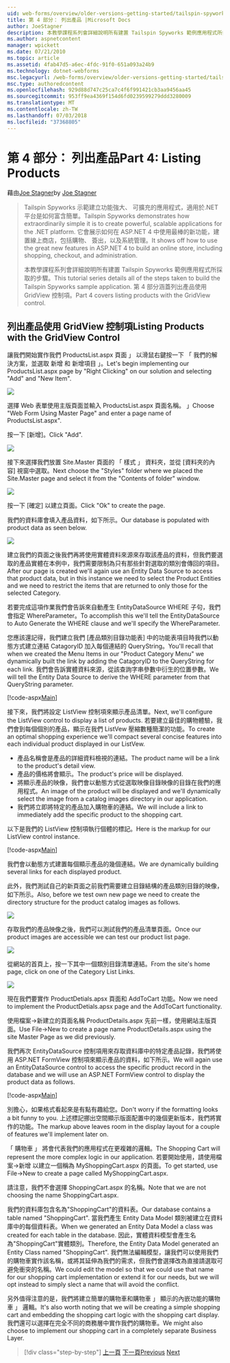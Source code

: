 ```yaml
---
uid: web-forms/overview/older-versions-getting-started/tailspin-spyworks/tailspin-spyworks-part-4
title: 第 4 部分： 列出產品 |Microsoft Docs
author: JoeStagner
description: 本教學課程系列會詳細說明所有建置 Tailspin Spyworks 範例應用程式所採取的步驟。 第 4 部分涵蓋與 GridView contr.列出產品...
ms.author: aspnetcontent
manager: wpickett
ms.date: 07/21/2010
ms.topic: article
ms.assetid: 4fab47d5-a6ec-4fdc-91f0-651a093a24b9
ms.technology: dotnet-webforms
msc.legacyurl: /web-forms/overview/older-versions-getting-started/tailspin-spyworks/tailspin-spyworks-part-4
msc.type: authoredcontent
ms.openlocfilehash: 929d88d747c25ca7c4f6f991421cb3aa9456aa45
ms.sourcegitcommit: 953ff9ea4369f154d6fd0239599279ddd3280009
ms.translationtype: MT
ms.contentlocale: zh-TW
ms.lasthandoff: 07/03/2018
ms.locfileid: "37368805"
---
```

<a name="part-4-listing-products"></a><span data-ttu-id="e40c3-104">第 4 部分： 列出產品</span><span class="sxs-lookup"><span data-stu-id="e40c3-104">Part 4: Listing Products</span></span>
====================
<span data-ttu-id="e40c3-105">藉由[Joe Stagner](https://github.com/JoeStagner)</span><span class="sxs-lookup"><span data-stu-id="e40c3-105">by [Joe Stagner](https://github.com/JoeStagner)</span></span>

> <span data-ttu-id="e40c3-106">Tailspin Spyworks 示範建立功能強大、 可擴充的應用程式，適用於.NET 平台是如何富含簡單。</span><span class="sxs-lookup"><span data-stu-id="e40c3-106">Tailspin Spyworks demonstrates how extraordinarily simple it is to create powerful, scalable applications for the .NET platform.</span></span> <span data-ttu-id="e40c3-107">它會展示如何在 ASP.NET 4 中使用最棒的新功能，建置線上商店，包括購物、 簽出，以及系統管理。</span><span class="sxs-lookup"><span data-stu-id="e40c3-107">It shows off how to use the great new features in ASP.NET 4 to build an online store, including shopping, checkout, and administration.</span></span>
> 
> <span data-ttu-id="e40c3-108">本教學課程系列會詳細說明所有建置 Tailspin Spyworks 範例應用程式所採取的步驟。</span><span class="sxs-lookup"><span data-stu-id="e40c3-108">This tutorial series details all of the steps taken to build the Tailspin Spyworks sample application.</span></span> <span data-ttu-id="e40c3-109">第 4 部分涵蓋列出產品使用 GridView 控制項。</span><span class="sxs-lookup"><span data-stu-id="e40c3-109">Part 4 covers listing products with the GridView control.</span></span>


## <a id="_Toc260221670"></a>  <span data-ttu-id="e40c3-110">列出產品使用 GridView 控制項</span><span class="sxs-lookup"><span data-stu-id="e40c3-110">Listing Products with the GridView Control</span></span>

<span data-ttu-id="e40c3-111">讓我們開始實作我們 ProductsList.aspx 頁面 」 以滑鼠右鍵按一下 「 我們的解決方案，並選取 新增 和 新增項目 」。</span><span class="sxs-lookup"><span data-stu-id="e40c3-111">Let's begin implementing our ProductsList.aspx page by "Right Clicking" on our solution and selecting "Add" and "New Item".</span></span>

![](tailspin-spyworks-part-4/_static/image1.jpg)

<span data-ttu-id="e40c3-112">選擇 Web 表單使用主版頁面並輸入 ProductsList.aspx 頁面名稱。 」</span><span class="sxs-lookup"><span data-stu-id="e40c3-112">Choose "Web Form Using Master Page" and enter a page name of ProductsList.aspx".</span></span>

<span data-ttu-id="e40c3-113">按一下 [新增]。</span><span class="sxs-lookup"><span data-stu-id="e40c3-113">Click "Add".</span></span>

![](tailspin-spyworks-part-4/_static/image2.jpg)

<span data-ttu-id="e40c3-114">接下來選擇我們放置 Site.Master 頁面的 「 樣式 」 資料夾，並從 [資料夾的內容] 視窗中選取。</span><span class="sxs-lookup"><span data-stu-id="e40c3-114">Next choose the "Styles" folder where we placed the Site.Master page and select it from the "Contents of folder" window.</span></span>

![](tailspin-spyworks-part-4/_static/image3.jpg)

<span data-ttu-id="e40c3-115">按一下 [確定] 以建立頁面。</span><span class="sxs-lookup"><span data-stu-id="e40c3-115">Click "Ok" to create the page.</span></span>

<span data-ttu-id="e40c3-116">我們的資料庫會填入產品資料，如下所示。</span><span class="sxs-lookup"><span data-stu-id="e40c3-116">Our database is populated with product data as seen below.</span></span>

![](tailspin-spyworks-part-4/_static/image4.jpg)

<span data-ttu-id="e40c3-117">建立我們的頁面之後我們再將使用實體資料來源來存取該產品的資料，但我們要選取的產品實體在本例中，我們需要限制為只有那些針對選取的類別會傳回的項目。</span><span class="sxs-lookup"><span data-stu-id="e40c3-117">After our page is created we'll again use an Entity Data Source to access that product data, but in this instance we need to select the Product Entities and we need to restrict the items that are returned to only those for the selected Category.</span></span>

<span data-ttu-id="e40c3-118">若要完成這項作業我們會告訴來自動產生 EntityDataSource WHERE 子句，我們會指定 WhereParameter。</span><span class="sxs-lookup"><span data-stu-id="e40c3-118">To accomplish this we'll tell the EntityDataSource to Auto Generate the WHERE clause and we'll specify the WhereParameter.</span></span>

<span data-ttu-id="e40c3-119">您應該還記得，我們建立我們 [產品類別目錄功能表] 中的功能表項目時我們以動態方式建立連結 CatagoryID 加入每個連結的 QueryString。</span><span class="sxs-lookup"><span data-stu-id="e40c3-119">You'll recall that when we created the Menu Items in our "Product Category Menu" we dynamically built the link by adding the CatagoryID to the QueryString for each link.</span></span> <span data-ttu-id="e40c3-120">我們會告訴實體資料來源，從該查詢字串參數中衍生的位置參數。</span><span class="sxs-lookup"><span data-stu-id="e40c3-120">We will tell the Entity Data Source to derive the WHERE parameter from that QueryString parameter.</span></span>

[!code-aspx[Main](tailspin-spyworks-part-4/samples/sample1.aspx)]

<span data-ttu-id="e40c3-121">接下來，我們將設定 ListView 控制項來顯示產品清單。</span><span class="sxs-lookup"><span data-stu-id="e40c3-121">Next, we'll configure the ListView control to display a list of products.</span></span> <span data-ttu-id="e40c3-122">若要建立最佳的購物體驗，我們會到每個個別的產品，顯示在我們 ListVew 壓縮數種簡潔的功能。</span><span class="sxs-lookup"><span data-stu-id="e40c3-122">To create an optimal shopping experience we'll compact several concise features into each individual product displayed in our ListVew.</span></span>

- <span data-ttu-id="e40c3-123">產品名稱會是產品的詳細資料檢視的連結。</span><span class="sxs-lookup"><span data-stu-id="e40c3-123">The product name will be a link to the product's detail view.</span></span>
- <span data-ttu-id="e40c3-124">產品的價格將會顯示。</span><span class="sxs-lookup"><span data-stu-id="e40c3-124">The product's price will be displayed.</span></span>
- <span data-ttu-id="e40c3-125">將顯示產品的映像，我們會以動態方式從選取映像目錄映像的目錄在我們的應用程式。</span><span class="sxs-lookup"><span data-stu-id="e40c3-125">An image of the product will be displayed and we'll dynamically select the image from a catalog images directory in our application.</span></span>
- <span data-ttu-id="e40c3-126">我們將立即將特定的產品加入購物車的連結。</span><span class="sxs-lookup"><span data-stu-id="e40c3-126">We will include a link to immediately add the specific product to the shopping cart.</span></span>

<span data-ttu-id="e40c3-127">以下是我們的 ListView 控制項執行個體的標記。</span><span class="sxs-lookup"><span data-stu-id="e40c3-127">Here is the markup for our ListView control instance.</span></span>

[!code-aspx[Main](tailspin-spyworks-part-4/samples/sample2.aspx)]

<span data-ttu-id="e40c3-128">我們會以動態方式建置每個顯示產品的幾個連結。</span><span class="sxs-lookup"><span data-stu-id="e40c3-128">We are dynamically building several links for each displayed product.</span></span>

<span data-ttu-id="e40c3-129">此外，我們測試自己的新頁面之前我們需要建立目錄結構的產品類別目錄的映像，如下所示。</span><span class="sxs-lookup"><span data-stu-id="e40c3-129">Also, before we test own new page we need to create the directory structure for the product catalog images as follows.</span></span>

![](tailspin-spyworks-part-4/_static/image1.png)

<span data-ttu-id="e40c3-130">存取我們的產品映像之後，我們可以測試我們的產品清單頁面。</span><span class="sxs-lookup"><span data-stu-id="e40c3-130">Once our product images are accessible we can test our product list page.</span></span>

![](tailspin-spyworks-part-4/_static/image5.jpg)

<span data-ttu-id="e40c3-131">從網站的首頁上，按一下其中一個類別目錄清單連結。</span><span class="sxs-lookup"><span data-stu-id="e40c3-131">From the site's home page, click on one of the Category List Links.</span></span>

![](tailspin-spyworks-part-4/_static/image6.jpg)

<span data-ttu-id="e40c3-132">現在我們要實作 ProductDetials.apsx 頁面和 AddToCart 功能。</span><span class="sxs-lookup"><span data-stu-id="e40c3-132">Now we need to implement the ProductDetials.apsx page and the AddToCart functionality.</span></span>

<span data-ttu-id="e40c3-133">使用檔案-&gt;新建立的頁面名稱 ProductDetails.aspx 先前一樣，使用網站主版頁面。</span><span class="sxs-lookup"><span data-stu-id="e40c3-133">Use File-&gt;New to create a page name ProductDetails.aspx using the site Master Page as we did previously.</span></span>

<span data-ttu-id="e40c3-134">我們再次 EntityDataSource 控制項用來存取資料庫中的特定產品記錄，我們將使用 ASP.NET FormView 控制項來顯示產品的資料，如下所示。</span><span class="sxs-lookup"><span data-stu-id="e40c3-134">We will again use an EntityDataSource control to access the specific product record in the database and we will use an ASP.NET FormView control to display the product data as follows.</span></span>

[!code-aspx[Main](tailspin-spyworks-part-4/samples/sample3.aspx)]

<span data-ttu-id="e40c3-135">別擔心，如果格式看起來是有點有趣給您。</span><span class="sxs-lookup"><span data-stu-id="e40c3-135">Don't worry if the formatting looks a bit funny to you.</span></span> <span data-ttu-id="e40c3-136">上述標記挪出空間顯示版面配置中的幾個更新版本，我們將實作的功能。</span><span class="sxs-lookup"><span data-stu-id="e40c3-136">The markup above leaves room in the display layout for a couple of features we'll implement later on.</span></span>

<span data-ttu-id="e40c3-137">「 購物車 」 將會代表我們的應用程式在更複雜的邏輯。</span><span class="sxs-lookup"><span data-stu-id="e40c3-137">The Shopping Cart will represent the more complex logic in our application.</span></span> <span data-ttu-id="e40c3-138">若要開始使用，請使用檔案-&gt;新增 以建立一個稱為 MyShoppingCart.aspx 的頁面。</span><span class="sxs-lookup"><span data-stu-id="e40c3-138">To get started, use File-&gt;New to create a page called MyShoppingCart.aspx.</span></span>

<span data-ttu-id="e40c3-139">請注意，我們不會選擇 ShoppingCart.aspx 的名稱。</span><span class="sxs-lookup"><span data-stu-id="e40c3-139">Note that we are not choosing the name ShoppingCart.aspx.</span></span>

<span data-ttu-id="e40c3-140">我們的資料庫包含名為"ShoppingCart"的資料表。</span><span class="sxs-lookup"><span data-stu-id="e40c3-140">Our database contains a table named "ShoppingCart".</span></span> <span data-ttu-id="e40c3-141">當我們產生 Entity Data Model 類別被建立在資料庫中的每個資料表。</span><span class="sxs-lookup"><span data-stu-id="e40c3-141">When we generated an Entity Data Model a class was created for each table in the database.</span></span> <span data-ttu-id="e40c3-142">因此，實體資料模型會產生名為"ShoppingCart"實體類別。</span><span class="sxs-lookup"><span data-stu-id="e40c3-142">Therefore, the Entity Data Model generated an Entity Class named "ShoppingCart".</span></span> <span data-ttu-id="e40c3-143">我們無法編輯模型，讓我們可以使用我們的購物車實作該名稱，或將其延伸為我們的需求，但我們會選擇改為直接請選取可避免衝突的名稱。</span><span class="sxs-lookup"><span data-stu-id="e40c3-143">We could edit the model so that we could use that name for our shopping cart implementation or extend it for our needs, but we will opt instead to simply slect a name that will avoid the conflict.</span></span>

<span data-ttu-id="e40c3-144">另外值得注意的是，我們將建立簡單的購物車和購物車 」 顯示的內嵌功能的購物車 」 邏輯。</span><span class="sxs-lookup"><span data-stu-id="e40c3-144">It's also worth noting that we will be creating a simple shopping cart and embedding the shopping cart logic with the shopping cart display.</span></span> <span data-ttu-id="e40c3-145">我們還可以選擇在完全不同的商務層中實作我們的購物車。</span><span class="sxs-lookup"><span data-stu-id="e40c3-145">We might also choose to implement our shopping cart in a completely separate Business Layer.</span></span>

> [!div class="step-by-step"]
> <span data-ttu-id="e40c3-146">[上一頁](tailspin-spyworks-part-3.md)
> [下一頁](tailspin-spyworks-part-5.md)</span><span class="sxs-lookup"><span data-stu-id="e40c3-146">[Previous](tailspin-spyworks-part-3.md)
[Next](tailspin-spyworks-part-5.md)</span></span>
